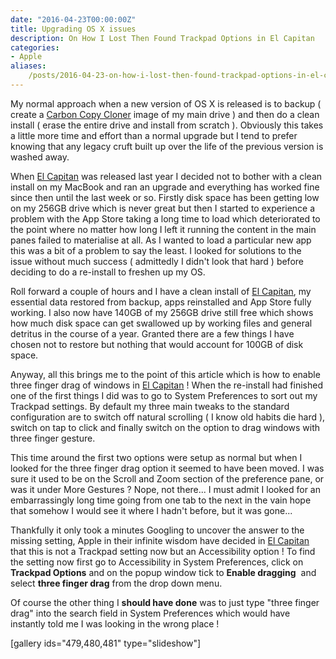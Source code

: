 ```yaml
---
date: "2016-04-23T00:00:00Z"
title: Upgrading OS X issues
description: On How I Lost Then Found Trackpad Options in El Capitan
categories:
- Apple
aliases:
    /posts/2016-04-23-on-how-i-lost-then-found-trackpad-options-in-el-capitan/
---
```


My normal approach when a new version of OS X is released is to backup ( create a 
[Carbon Copy Cloner](https://bombich.com) image of my main drive ) and then do a clean install ( erase the entire drive and install from scratch ). Obviously this takes a little more time and effort than a normal upgrade but I tend to prefer knowing that any legacy cruft built up over the life of the previous version is washed away.

When 
[El Capitan](http://www.apple.com/uk/osx/?cid=wwa-uk-kwg-mac) was released last year I decided not to bother with a clean install on my MacBook and ran an upgrade and everything has worked fine since then until the last week or so. Firstly disk space has been getting low on my 256GB drive which is never great but then I started to experience a problem with the App Store taking a long time to load which deteriorated to the point where no matter how long I left it running the content in the main panes failed to materialise at all. As I wanted to load a particular new app this was a bit of a problem to say the least. I looked for solutions to the issue without much success ( admittedly I didn't look that hard ) before deciding to do a re-install to freshen up my OS.

Roll forward a couple of hours and I have a clean install of 
[El Capitan](http://www.apple.com/uk/osx/?cid=wwa-uk-kwg-mac), my essential data restored from backup, apps reinstalled and App Store fully working. I also now have 140GB of my 256GB drive still free which shows how much disk space can get swallowed up by working files and general detritus in the course of a year. Granted there are a few things I have chosen not to restore but nothing that would account for 100GB of disk space.

Anyway, all this brings me to the point of this article which is how to enable three finger drag of windows in 
[El Capitan](http://www.apple.com/uk/osx/?cid=wwa-uk-kwg-mac) ! When the re-install had finished one of the first things I did was to go to System Preferences to sort out my Trackpad settings. By default my three main tweaks to the standard configuration are to switch off natural scrolling ( I know old habits die hard ), switch on tap to click and finally switch on the option to drag windows with three finger gesture.

This time around the first two options were setup as normal but when I looked for the three finger drag option it seemed to have been moved. I was sure it used to be on the Scroll and Zoom section of the preference pane, or was it under More Gestures ? Nope, not there... I must admit I looked for an embarrassingly long time going from one tab to the next in the vain hope that somehow I would see it where I hadn't before, but it was gone...

Thankfully it only took a minutes Googling to uncover the answer to the missing setting, Apple in their infinite wisdom have decided in 
[El Capitan](http://www.apple.com/uk/osx/?cid=wwa-uk-kwg-mac) that this is not a Trackpad setting now but an Accessibility option ! To find the setting now first go to Accessibility in System Preferences, click on  
**Trackpad Options**
 and on the popup window tick to 
**Enable dragging**
 and select 
**three finger drag**
 from the drop down menu.

Of course the other thing I 
**should have done**
 was to just type "three finger drag" into the search field in System Preferences which would have instantly told me I was looking in the wrong place !

[gallery ids="479,480,481" type="slideshow"]